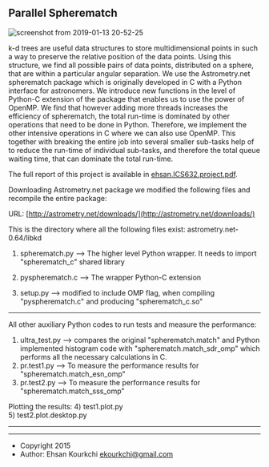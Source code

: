 ## Parallel Spherematch

![screenshot from 2019-01-13 20-52-25](https://user-images.githubusercontent.com/13570487/51099472-fc6a9780-1774-11e9-90b4-68edbdac8938.png)

k-d trees are useful data structures to store multidimensional points in such a way to preserve the relative position of the data points. Using this structure, we find all possible pairs of data points, distributed on a sphere, that are within a particular angular separation. We use the Astrometry.net spherematch package which is originally developed in C with a Python interface for astronomers. We introduce new functions in the level of Python-C extension of the package that enables us to use the power of OpenMP. We find that however adding more threads increases the efficiency of spherematch, the total run-time is dominated by other operations that need to be done in Python. Therefore, we implement the other intensive operations in C where we can also use OpenMP. This together with breaking the entire job into several smaller sub-tasks help of to reduce the run-time of individual sub-tasks, and therefore the total queue waiting time, that can dominate the total run-time.

The full report of this project is available in [ehsan.ICS632.project.pdf](https://github.com/ekourkchi/parallel_spherematch/blob/master/ehsan.ICS632.project.pdf).

Downloading Astrometry.net package we modified the following files and recompile the entire package:

URL: [http://astrometry.net/downloads/](http://astrometry.net/downloads/)

This is the directory where all the following files exist: astrometry.net-0.64/libkd

1) spherematch.py --> The higher level Python wrapper. It needs to import "spherematch_c" shared library

2) pyspherematch.c --> The wrapper Python-C extension

3) setup.py --> modified to include OMP flag, when compiling "pyspherematch.c" and producing "spherematch_c.so"

****************************************************************

All other auxiliary Python codes to run tests and measure the performance:

1) ultra_test.py --> compares the original "spherematch.match" and Python implemented histogram code with "spherematch.match_sdr_omp" which performs all the necessary calculations in C.
2) pr.test1.py --> To measure the performance results for "spherematch.match_esn_omp"
3) pr.test2.py --> To measure the performance results for "spherematch.match_sss_omp"

Plotting the results: 
4) test1.plot.py  
5) test2.plot.desktop.py 
****************************************************************


- - - -
 * Copyright 2015
 * Author: Ehsan Kourkchi <ekourkchi@gmail.com>


